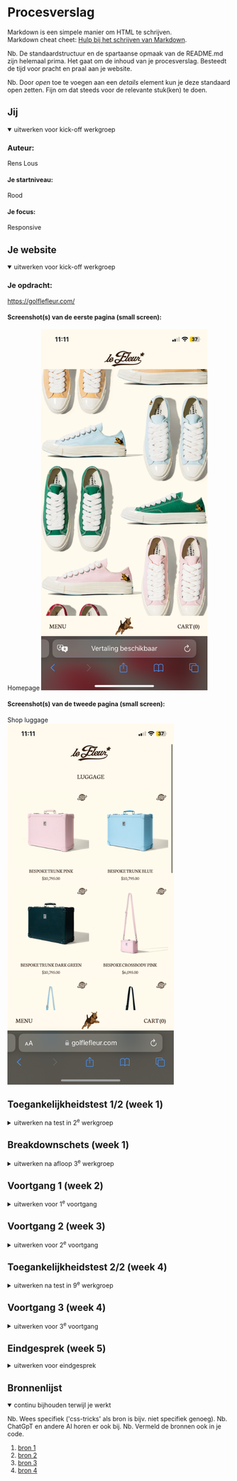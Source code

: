 # Procesverslag
Markdown is een simpele manier om HTML te schrijven.  
Markdown cheat cheet: [Hulp bij het schrijven van Markdown](https://github.com/adam-p/markdown-here/wiki/Markdown-Cheatsheet).

Nb. De standaardstructuur en de spartaanse opmaak van de README.md zijn helemaal prima. Het gaat om de inhoud van je procesverslag. Besteedt de tijd voor pracht en praal aan je website.

Nb. Door *open* toe te voegen aan een *details* element kun je deze standaard open zetten. Fijn om dat steeds voor de relevante stuk(ken) te doen.





## Jij

<details open>
  <summary>uitwerken voor kick-off werkgroep</summary>

  ### Auteur:
  Rens Lous

  #### Je startniveau:
  Rood

  #### Je focus:
  Responsive
 
</details>





## Je website

<details open>
  <summary>uitwerken voor kick-off werkgroep</summary>

  ### Je opdracht:
  https://golflefleur.com/
  
  #### Screenshot(s) van de eerste pagina (small screen): 
  Homepage
  <img src="readme-images/LeFleur1_Homepage.PNG" width="375px" alt="Homepagina van de website van kledingmerk Golf le Fleur">

  #### Screenshot(s) van de tweede pagina (small screen):
  Shop luggage  
  <img src="readme-images/LeFleur2_Luggage.PNG" width="375px" alt="Detail pagina van koffers op de website.">
 
</details>



## Toegankelijkheidstest 1/2 (week 1)

<details>
  <summary>uitwerken na test in 2<sup>e</sup> werkgroep</summary>

  ### Bevindingen

  Verbeterpunten
  -Geen highlight om aan te geven waar je bent in de website.
  -Carousel onderaan pagina is niet te bedienen met arrow keys, wel met tab.
  -Sommige elements met interactie maken dit niet toonbaar/hebben geen hover.

  Goed
  -Navigatie verplaatst naar beneden in telefoon formaat
  -Menu geeft met screenreader aan dat het ingeklapt is, dus hidden elementen worden niet meegelezen door de screenreader!

</details>



## Breakdownschets (week 1)

<details>
  <summary>uitwerken na afloop 3<sup>e</sup> werkgroep</summary>

  ### de hele pagina: 
  <img src="images/IMG_2260.jpg" width="375px" alt="breakdown van de hele pagina">

  ### dynamisch deel (bijv menu): 
  <img src="images/IMG_2261.jpg" width="375px" alt="breakdown van een dynamisch deel">

  ### wellicht nog een dynamisch deel (bijv filter): 
  <img src="images/IMG_2260.jpg" width="375px" alt="breakdown van nog een dynamisch deel">

</details>





## Voortgang 1 (week 2)

<details>
  <summary>uitwerken voor 1<sup>e</sup> voortgang</summary>

  ### Stand van zaken
  hier dit ging goed & dit was lastig (neem ook screenshots op van delen van je website en code)
  Ik heb alle divs, sections en de header op de juiste plek, ik snap alleen niet hoe de knoppen vanaf de bovenkant van de site,
  responsive naar de onderkant kunnen gaan?

  ### Agenda voor meeting
  samen met je groepje opstellen

  | student 1      | student 2          | student 3    | student 4        |
  | ---            | ---                | ---          | ---              |
  | dit bespreken  | en dit             | en ik dit    | en dan ik dat    |
  | en dat ook nog | dit als er tijd is | nog een punt | dit wil ik zeker |
  | ...            | ...                | ...          | ...              |


  ### Verslag van meeting
  hier na afloop snel de uitkomsten van de meeting vastleggen

  - In plaats van een header en een footer, is de gehele header de onder en bovenkant van de pagina.
  - Door position fixed en @media te gebruiken, kan je doormiddel van top 0, en bottom 0 de buttons naar boven en beneden laten floepen.
  - Verder zag mijn website er goed uit, Thomas dacht al dat ik op de echte website zat. Sanne was minder onder de onderuk, het kwam alleen door de plaatjes, dat kon hij ook.

</details>





## Voortgang 2 (week 3)

<details>
  <summary>uitwerken voor 2<sup>e</sup> voortgang</summary>

  ### Stand van zaken
  Ik heb eindelijk de header werkend gekregen, en heb ervoor gezorgd dat alle delen van de website waar je mee kan interacteren dit nu aangeven, met een hover state. Ik ben blij met mijn menu, maar ben nu bezig met de navigatie (die verspringt vanuit de linkerkant en rechterkant van het scherm), en ik snap niet waarom mijn z-indexes niet werken.


  ### Agenda voor meeting
  samen met je groepje opstellen

  | student 1      | student 2          | student 3    | student 4        |
  | ---            | ---                | ---          | ---              |
  | dit bespreken  | en dit             | en ik dit    | en dan ik dat    |
  | en dat ook nog | dit als er tijd is | nog een punt | dit wil ik zeker |
  | ...            | ...                | ...          | ...              |


  ### Verslag van meeting
  hier na afloop snel de uitkomsten van de meeting vastleggen

  - Sanne heeft me laten zien hoe ik het allemaal kan oplossen met navigatie en met wat hulp van Thomas en Iris werken ze nu helemaal.
  - Ik moest nog veel divjes uit mijn code halen en vervangen met sections.
  - De hele indeling van mijn website veranderen zodat het semantisch allemaal klopt.

</details>





## Toegankelijkheidstest 2/2 (week 4)

<details>
  <summary>uitwerken na test in 9<sup>e</sup> werkgroep</summary>

  ### Bevindingen
  - Mijn website heeft nu nog hidden elementen, met name een hoop in het uitklap menu. Zoals hij nu werkt raak je de focus highlight kwijt en weet je niet meer waar je bent als je in het menu beland.
  -Veel images hebben nog geen alt text waardoor de screenreader een beetje op hol slaat.
  -Bij mij werken in ieder geval wel de highlight focus doosjes, deze krijg ik op de echte site niet aan de praat.
  -Ik heb voor mezelf ik een mental note gemaakt om sommige afbeeldingen die ik gebruik een null alt text moeten krijgen aangezien ik best wel wat decoratieve afbeeldingen heb.
  -Ik twijfel over de contrast van de letters in de laatste section, misschien moet dit nog beter?
  -Ik moet me nog verdiepen in skip links.
  -Ik mis nog een darkmode
  -Ik heb animaties die volgens mij nog niet werken met reduced motion.

</details>





## Voortgang 3 (week 4)

<details>
  <summary>uitwerken voor 3<sup>e</sup> voortgang</summary>

  ### Stand van zaken
  Ik moet voor de main page nog een carousel ontwerpen en kom er niet uit hoe ik deze kan laten werken. Ik wil scrollen combineren met knoppen zodat je er op meerdere manieren doorheen kan.


  ### Agenda voor meeting
  samen met je groepje opstellen

  | student 1      | student 2          | student 3    | student 4        |
  | ---            | ---                | ---          | ---              |
  | dit bespreken  | en dit             | en ik dit    | en dan ik dat    |
  | en dat ook nog | dit als er tijd is | nog een punt | dit wil ik zeker |
  | ...            | ...                | ...          | ...              |


  ### Verslag van meeting
  hier na afloop snel de uitkomsten van de meeting vastleggen

  - Door inline-block en overflow: scroll kan ik ervoor zorgen dat de carousel scrollbaar is.
  - Dmv van javascript heeft sanne me laten zien hoe ik ervoor kan zorgen dat de carousel ook met knoppen bedienbaar is.
  - Website ziet er verder goed uit en navigatie werkt goed en is responsive!

</details>





## Eindgesprek (week 5)

<details>
  <summary>uitwerken voor eindgesprek</summary>

  ### Je uitkomst - karakteristiek screenshots:
  <img src="images/ss_karakter1.png" width="375px" alt="uitomst opdracht 1">
  <img src="images/ss_karakter2.png" width="375px" alt="uitomst opdracht 1">
  <img src="images/ss_karakter3.png" width="375px" alt="uitomst opdracht 1">
  <img src="images/ss_karakter4.png" width="375px" alt="uitomst opdracht 1">
  <img src="images/ss_karakter5.png" width="375px" alt="uitomst opdracht 1">
  <img src="images/ss_karakter6.png" width="375px" alt="uitomst opdracht 1">
  <img src="images/ss_karakter7.png" width="375px" alt="uitomst opdracht 1">
  <img src="images/ss_karakter8.png" width="375px" alt="uitomst opdracht 1">


  ### Dit ging goed/Heb ik geleerd: 
  Ik was uiteindelijk echt lekker bezig met programmeren en merkte bij de tweede pagina dat ik al echt veel geleerd had, omdat dit veel sneller ging. De indeling en vormgeving van de website ging elke keer snel en goed, dit lukt mij al goed. CSS gaat dus goed. Af en toe met behulp van ChatGPT, lukte het mij alsnog goed om bijvoorbeeld de shopping cart te maken en te laten werken, het debuggen van chatGPT oplossingen lukt mij ook goed waardoor ik best wel snel kan werken!

  <img src="images/ss_cart.png" width="375px" alt="top">
  <img src="images/ss_product.png" width="375px" alt="top">
  <img src="images/ss_header.png" width="375px" alt="top"> 


  ### Dit was lastig/Is niet gelukt:
  Met Javascript heb ik vaak nog problemen, ik ga vaak naar ChatGPT om me te helpen met mijn code, veel dingen lukken al wel zelf alleen ik heb vaak minder geduld om te gaan debuggen met ingewikkelde elementen. Minder goed ging de carousels, elke keer als dit weer voorbij kwam had ik er moeite mee. En uiteraard was mijn website niet complex genoeg, waardoor ik zelf elementen moest gaan verzinnen, hier had ik ook nog best wel moeite mee.

  Ik wilde bovendien ook de laatste section op mijn website een scrollbased animatie maken, maar kwam hier totaal niet uit...

  <img src="images/ss_animatie.png" width="375px" alt="bummer">
  <img src="images/ss_carousel.png" width="375px" alt="bummer">
</details>





## Bronnenlijst

<details open>
  <summary>continu bijhouden terwijl je werkt</summary>

  Nb. Wees specifiek ('css-tricks' als bron is bijv. niet specifiek genoeg). 
  Nb. ChatGpT en andere AI horen er ook bij.
  Nb. Vermeld de bronnen ook in je code.

  1. [bron 1](https://stackoverflow.com/questions/10671174/changing-button-text-onclick)
  2. [bron 2](https://stackoverflow.com/questions/3369593/how-to-detect-escape-key-press)
  3. [bron 3](https://chatgpt.com/c/67578522-1cec-800e-9dfe-47ccf2d074f7)
  4. [bron 4](https://stackoverflow.com/questions/4564414/delete-first-character-of-string-if-it-is-0)


</details>